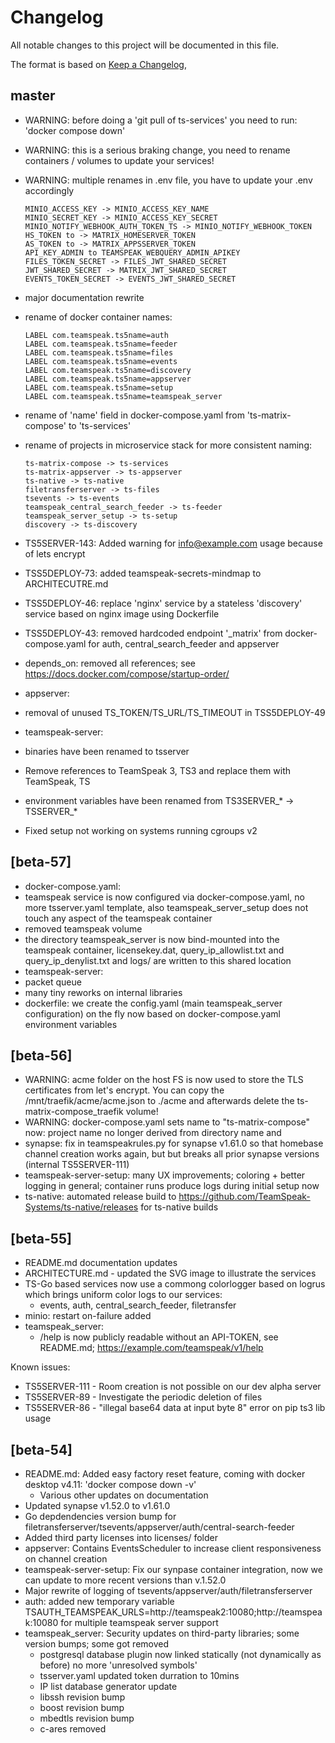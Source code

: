 # Changelog

All notable changes to this project will be documented in this file.

The format is based on [Keep a Changelog](https://keepachangelog.com/en/1.0.0/),

## master

- WARNING: before doing a 'git pull of ts-services' you need to run: 'docker compose down'
- WARNING: this is a serious braking change, you need to rename containers / volumes to update your services!
- WARNING: multiple renames in .env file, you have to update your .env accordingly

      MINIO_ACCESS_KEY -> MINIO_ACCESS_KEY_NAME
      MINIO_SECRET_KEY -> MINIO_ACCESS_KEY_SECRET
      MINIO_NOTIFY_WEBHOOK_AUTH_TOKEN_TS -> MINIO_NOTIFY_WEBHOOK_TOKEN
      HS_TOKEN to -> MATRIX_HOMESERVER_TOKEN
      AS_TOKEN to -> MATRIX_APPSSERVER_TOKEN
      API_KEY_ADMIN to TEAMSPEAK_WEBQUERY_ADMIN_APIKEY
      FILES_TOKEN_SECRET -> FILES_JWT_SHARED_SECRET
      JWT_SHARED_SECRET -> MATRIX_JWT_SHARED_SECRET
      EVENTS_TOKEN_SECRET -> EVENTS_JWT_SHARED_SECRET

- major documentation rewrite
- rename of docker container names:

      LABEL com.teamspeak.ts5name=auth
      LABEL com.teamspeak.ts5name=feeder
      LABEL com.teamspeak.ts5name=files
      LABEL com.teamspeak.ts5name=events
      LABEL com.teamspeak.ts5name=discovery
      LABEL com.teamspeak.ts5name=appserver
      LABEL com.teamspeak.ts5name=setup
      LABEL com.teamspeak.ts5name=teamspeak_server

- rename of 'name' field in docker-compose.yaml from 'ts-matrix-compose' to 'ts-services'
- rename of projects in microservice stack for more consistent naming:

      ts-matrix-compose -> ts-services
      ts-matrix-appserver -> ts-appserver
      ts-native -> ts-native
      filetransferserver -> ts-files
      tsevents -> ts-events
      teamspeak_central_search_feeder -> ts-feeder
      teamspeak_server_setup -> ts-setup
      discovery -> ts-discovery

- TS5SERVER-143: Added warning for info@example.com usage because of lets encrypt
- TSS5DEPLOY-73: added teamspeak-secrets-mindmap to ARCHITECUTRE.md
- TSS5DEPLOY-46: replace 'nginx' service by a stateless 'discovery' service based on nginx image using Dockerfile
- TSS5DEPLOY-43: removed hardcoded endpoint '_matrix' from docker-compose.yaml for auth, central_search_feeder and appserver
- depends_on: removed all references; see https://docs.docker.com/compose/startup-order/
- appserver:
 - removal of unused TS_TOKEN/TS_URL/TS_TIMEOUT in TSS5DEPLOY-49
- teamspeak-server:
 - binaries have been renamed to tsserver
 - Remove references to TeamSpeak 3, TS3 and replace them with TeamSpeak, TS
 - environment variables have been renamed from TS3SERVER_* -> TSSERVER_*
 - Fixed setup not working on systems running cgroups v2

## [beta-57]
- docker-compose.yaml:
 - teamspeak service is now configured via docker-compose.yaml, no more tsserver.yaml template, also teamspeak_server_setup does not touch any aspect of the teamspeak container
 - removed teamspeak volume
 - the directory teamspeak_server is now bind-mounted into the teamspeak container, licensekey.dat, query_ip_allowlist.txt and query_ip_denylist.txt and logs/ are written to this shared location
- teamspeak-server:
 - packet queue
 - many tiny reworks on internal libraries
 - dockerfile: we create the config.yaml (main teamspeak_server configuration) on the fly now based on docker-compose.yaml environment variables


## [beta-56]

- WARNING: acme folder on the host FS is now used to store the TLS certificates from let's encrypt. You can copy the /mnt/traefik/acme/acme.json to ./acme and afterwards delete the ts-matrix-compose_traefik volume!
- WARNING: docker-compose.yaml sets name to "ts-matrix-compose" now: project name no longer derived from directory name and 
- synapse: fix in teamspeakrules.py for synapse v1.61.0 so that homebase channel creation works again, but but breaks all prior synapse versions (internal TS5SERVER-111)
- teamspeak-server-setup: many UX improvements; coloring + better logging in general; container runs produce logs during initial setup now
- ts-native: automated release build to https://github.com/TeamSpeak-Systems/ts-native/releases for ts-native builds

## [beta-55]

- README.md documentation updates
- ARCHITECTURE.md - updated the SVG image to illustrate the services
- TS-Go based services now use a commong colorlogger based on logrus which brings uniform color logs to our services:
  - events, auth, central_search_feeder, filetransfer
- minio: restart on-failure added
- teamspeak_server: 
  - /help is now publicly readable without an API-TOKEN, see README.md; https://example.com/teamspeak/v1/help

Known issues:

* TS5SERVER-111 - Room creation is not possible on our dev alpha server
* TS5SERVER-89 - Investigate the periodic deletion of files
* TS5SERVER-86 - "illegal base64 data at input byte 8" error on pip ts3 lib usage

## [beta-54]
 
- README.md: Added easy factory reset feature, coming with docker desktop v4.11: 'docker compose down -v'
  - Various other updates on documentation
- Updated synapse v1.52.0 to v1.61.0
- Go depdendencies version bump for filetransferserver/tsevents/appserver/auth/central-search-feeder
- Added third party licenses into licenses/ folder
- appserver: Contains EventsScheduler to increase client responsiveness on channel creation
- teamspeak-server-setup: Fix our synpase container integration, now we can update to more recent versions than v.1.52.0
- Major rewrite of logging of tsevents/appserver/auth/filetransferserver
- auth: added new temporary variable TSAUTH_TEAMSPEAK_URLS=http://teamspeak2:10080;http://teamspeak:10080 for multiple teamspeak server support
- teamspeak_server: Security updates on third-party libraries; some version bumps; some got removed
  - postgresql database plugin now linked statically (not dynamically as before) no more 'unresolved symbols'
  - tsserver.yaml updated token durration to 10mins
  - IP list database generator update
  - libssh revision bump
  - boost revision bump
  - mbedtls revision bump
  - c-ares removed

